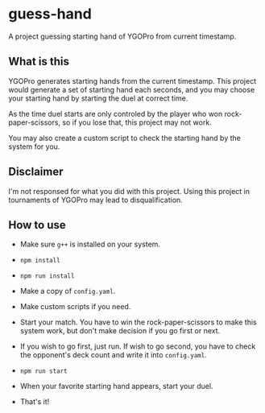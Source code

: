# guess-hand

A project guessing starting hand of YGOPro from current timestamp.

## What is this

YGOPro generates starting hands from the current timestamp. This project would generate a set of starting hand each seconds, and you may choose your starting hand by starting the duel at correct time.

As the time duel starts are only controled by the player who won rock-paper-scissors, so if you lose that, this project may not work.

You may also create a custom script to check the starting hand by the system for you.

## Disclaimer

I'm not responsed for what you did with this project. Using this project in tournaments of YGOPro may lead to disqualification.

## How to use

* Make sure `g++` is installed on your system.

* `npm install`

* `npm run install`

* Make a copy of `config.yaml`.

* Make custom scripts if you need.

* Start your match. You have to win the rock-paper-scissors to make this system work, but don't make decision if you go first or next.

* If you wish to go first, just run. If wish to go second, you have to check the opponent's deck count and write it into `config.yaml`.

* `npm run start`

* When your favorite starting hand appears, start your duel.

* That's it!
